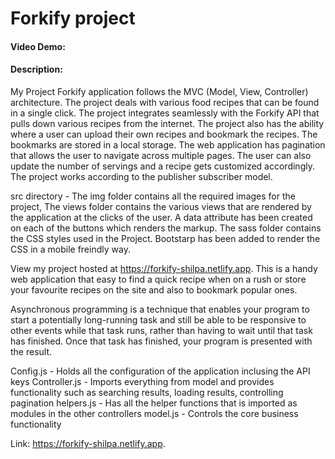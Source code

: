 # Forkify project

#### Video Demo:

#### Description:

My Project Forkify application follows the MVC (Model, View, Controller) architecture. The project deals with various food recipes that can be found in a single click. The project integrates seamlessly with the Forkify API that pulls down various recipes from the internet. The project also has the ability where a user can upload their own recipes and bookmark the recipes. The bookmarks are stored in a local storage. The web application has pagination that allows the user to navigate across multiple pages. The user can also update the number of servings and a recipe gets customized accordingly. The project works according to the publisher subscriber model.

src directory - The img folder contains all the required images for the project, The views folder contains the various views that are rendered by the application at the clicks of the user. A data attribute has been created on each of the buttons which renders the markup. The sass folder contains the CSS styles used in the Project. Bootstarp has been added to render the CSS in a mobile freindly way.

View my project hosted at https://forkify-shilpa.netlify.app. This is a handy web application that easy to find a quick recipe when on a rush or store your favourite recipes on the site and also to bookmark popular ones.

Asynchronous programming is a technique that enables your program to start a potentially long-running task and still be able to be responsive to other events while that task runs, rather than having to wait until that task has finished. Once that task has finished, your program is presented with the result.

Config.js - Holds all the configuration of the application inclusing the API keys
Controller.js - Imports everything from model and provides functionality such as searching results, loading results, controlling pagination
helpers.js - Has all the helper functions that is imported as modules in the other controllers
model.js - Controls the core business functionality

Link: https://forkify-shilpa.netlify.app.
